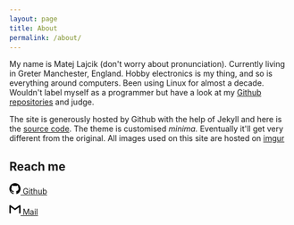 ```yaml
---
layout: page
title: About
permalink: /about/
---
```


My name is Matej Lajcik (don't worry about pronunciation). Currently living in Greter Manchester, England. Hobby electronics is my thing, and so is everything around computers. Been using Linux for almost a decade. Wouldn't label myself as a programmer but have a look at my [Github repositories](https://github.com/UnregulatedPowersupply?tab=repositories) and judge. 

The site is generously hosted by Github with the help of Jekyll and here is the [source code](https://github.com/UnregulatedPowersupply/unregulatedpowersupply.github.io). The theme is customised _minima._ Eventually it'll get very different from the original.
All images used on this site are hosted on [imgur](https://imgur.com/a/TPBpv1s)

## Reach me

<a href="https://github.com/UnregulatedPowersupply"><img src="/assets/github.svg" alt="github" style="width: 20px;"/> Github</a>

<a href="mailto:unregulatedpowersupply@gmail.com"><img src="/assets/gmail.svg" alt="mail" style="width: 20px;"/> Mail</a>
